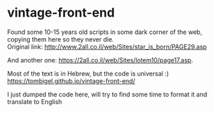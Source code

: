 # vintage-front-end

Found some 10-15 years old scripts in some dark corner of the web, copying them here so they never die.  
Original link: http://www.2all.co.il/web/Sites/star_is_born/PAGE29.asp  

And another one: https://2all.co.il/web/Sites/lotem10/page17.asp.

Most of the text is in Hebrew, but the code is universal :)  
https://tombigel.github.io/vintage-front-end/  

I just dumped the code here, will try to find some time to format it and translate to English
